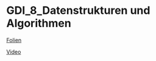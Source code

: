 # GDI_8_Datenstrukturen und Algorithmen

[Folien](https://docs.google.com/presentation/d/12jttEA09WvhI77dJI8wd2p9rNpruHEiOPvHV8a2Uzz0/edit?usp=sharing)

[Video](https://www.youtube.com/watch?v=y5U3g9TI7I4)






